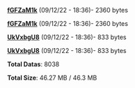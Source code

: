 [**fGFZaM1k**](/data/fGFZaM1k.txt) (09/12/22 - 18:36)- 2360 bytes

[**fGFZaM1k**](/data/fGFZaM1k.txt) (09/12/22 - 18:36)- 2360 bytes

[**UkVxbgU8**](/data/UkVxbgU8.txt) (09/12/22 - 18:36)- 833 bytes

[**UkVxbgU8**](/data/UkVxbgU8.txt) (09/12/22 - 18:36)- 833 bytes

**Total Datas**: 8038

**Total Size**: 46.27 MB / 46.3 MB